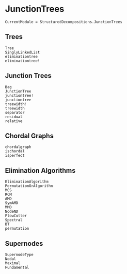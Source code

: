 # JunctionTrees

```@meta
CurrentModule = StructuredDecompositions.JunctionTrees
```

## Trees
```@docs
Tree
SinglyLinkedList
eliminationtree
eliminationtree!
```

## Junction Trees

```@docs
Bag
JunctionTree
junctiontree!
junctiontree
treewidth!
treewidth
separator
residual
relative
```

## Chordal Graphs
```@docs
chordalgraph
ischordal
isperfect
```

## Elimination Algorithms

```@docs
EliminationAlgorithm
PermutationOrAlgorithm
MCS
RCM
AMD
SymAMD
MMD
NodeND
FlowCutter
Spectral
BT
permutation   
```

## Supernodes
```@docs
SupernodeType
Nodal
Maximal
Fundamental
```
